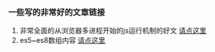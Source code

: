 ### 一些写的非常好的文章链接

1. 非常全面的从浏览器多进程开始的js运行机制的好文
[请点这里](https://mp.weixin.qq.com/s/vIKDUrbuxVNQMi_g_fiwUA)
2. es5~es8数组内容
[请点这里](https://mp.weixin.qq.com/s/1uS73h2w-wQMi61c3JPDNA)